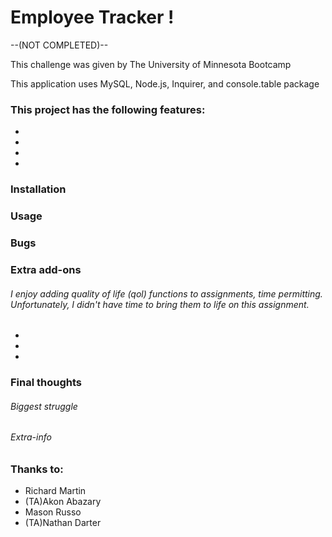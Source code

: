 # Employee Tracker !

--(NOT COMPLETED)--

This challenge was given by The University of Minnesota Bootcamp 

This application uses MySQL, Node.js, Inquirer, and console.table package

### This project has the following features: 
*  
* 
*  
*  

### Installation

### Usage

### Bugs

### Extra add-ons
###### I enjoy adding quality of life (qol) functions to assignments, time permitting. Unfortunately, I didn't have time to bring them to life on this assignment.
* 
* 
* 

### Final thoughts
 

###### Biggest struggle 


###### Extra-info




### Thanks to:
* Richard Martin
* (TA)Akon Abazary
* Mason Russo
* (TA)Nathan Darter
